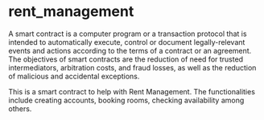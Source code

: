 # rent_management

A smart contract is a computer program or a transaction protocol that is intended to automatically execute, control or document legally-relevant events and actions according to the terms of a contract or an agreement. The objectives of smart contracts are the reduction of need for trusted intermediators, arbitration costs, and fraud losses, as well as the reduction of malicious and accidental exceptions. 

This is a smart contract to help with Rent Management. The functionalities include creating accounts, booking rooms, checking availability among others.
